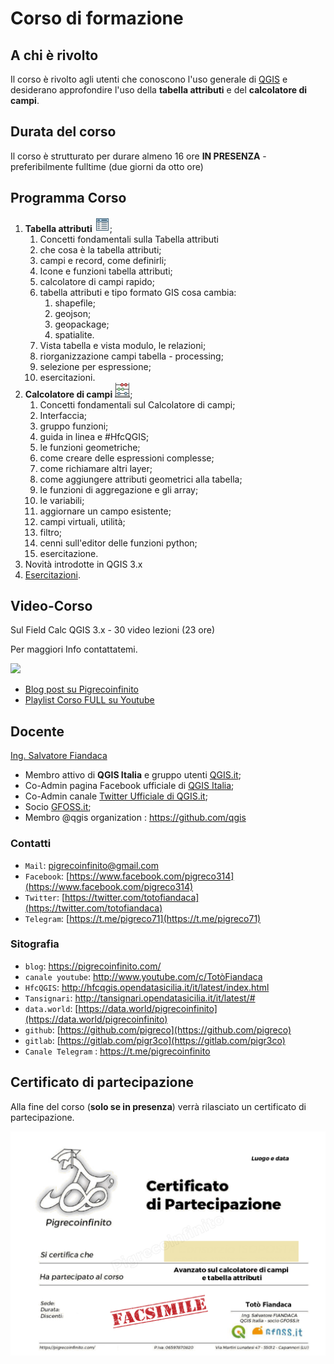 # Corso di formazione

## A chi è rivolto

Il corso è rivolto agli utenti che conoscono l'uso generale di [QGIS](https://qgis.org/it/site/) e desiderano approfondire l'uso della **tabella attributi** e del **calcolatore di campi**.

## Durata del corso

Il corso è strutturato per durare almeno 16 ore **IN PRESENZA** - preferibilmente fulltime (due giorni da otto ore)

## Programma Corso

1. **Tabella attributi** ![](../img/tabella_attributi/icon/mActionOpenTable.png);
   1. Concetti fondamentali sulla Tabella attributi
   2. che cosa è la tabella attributi;
   3. campi e record, come definirli;
   4. Icone e funzioni tabella attributi;
   5. calcolatore di campi rapido;
   6. tabella attributi e tipo formato GIS cosa cambia:
      1. shapefile;
      2. geojson;
      3. geopackage;
      4. spatialite.
   7. Vista tabella e vista modulo, le relazioni;
   8. riorganizzazione campi tabella - processing;
   9. selezione per espressione;
   10. esercitazioni.
2. **Calcolatore di campi** ![](../img/mActionCalculateField.png);
   1. Concetti fondamentali sul Calcolatore di campi;
   2. Interfaccia;
   3. gruppo funzioni;
   4. guida in linea e #HfcQGIS;
   5. le funzioni geometriche;
   6. come creare delle espressioni complesse;
   7. come richiamare altri layer;
   8. come aggiungere attributi geometrici alla tabella;
   9. le funzioni di aggregazione e gli array;
   10. le variabili;
   11. aggiornare un campo esistente;
   12. campi virtuali, utilità;
   13. filtro;
   14. cenni sull'editor delle funzioni python;
   15. esercitazione.
3.  Novità introdotte in QGIS 3.x
4.  [Esercitazioni](../esempi/lista_esempi.md).

## Video-Corso 

Sul Field Calc QGIS 3.x - 30 video lezioni (23 ore)

Per maggiori Info contattatemi.

[![](https://img.youtube.com/vi/FvLSgc8Llq0/0.jpg)](https://youtu.be/FvLSgc8Llq0 "Presentazione Corso FULL")


- [Blog post su Pigrecoinfinito](https://pigrecoinfinito.com/2021/05/21/corso-field-calc-qgis-3-v3/)
- [Playlist Corso FULL su Youtube](https://www.youtube.com/playlist?list=PLqDFjeQq7NBhCKPcP1gRbmyM0z3-Gqr5g)

## Docente 

[Ing. Salvatore Fiandaca](http://hfcqgis.opendatasicilia.it/it/latest/autore.html)

- Membro attivo di **QGIS Italia** e gruppo utenti [QGIS.it](http://qgis.it/);
- Co-Admin pagina Facebook ufficiale di [QGIS Italia](https://www.facebook.com/qgis.it/);
- Co-Admin canale [Twitter Ufficiale di QGIS.it](https://twitter.com/qgisitalia);
- Socio [GFOSS.it](http://gfoss.it/);
- Membro @qgis organization : <https://github.com/qgis>

### Contatti

- `Mail`: pigrecoinfinito@gmail.com
- `Facebook`: [https://www.facebook.com/pigreco314](https://www.facebook.com/pigreco314)
- `Twitter`: [https://twitter.com/totofiandaca](https://twitter.com/totofiandaca)
- `Telegram`: [https://t.me/pigreco71](https://t.me/pigreco71)

### Sitografia

- `blog`: <https://pigrecoinfinito.com/>
- `canale youtube`: <http://www.youtube.com/c/TotòFiandaca>
- `HfcQGIS`: <http://hfcqgis.opendatasicilia.it/it/latest/index.html>
- `Tansignari`: <http://tansignari.opendatasicilia.it/it/latest/#>
- `data.world`: [https://data.world/pigrecoinfinito](https://data.world/pigrecoinfinito)
- `github`: [https://github.com/pigreco](https://github.com/pigreco)
- `gitlab`: [https://gitlab.com/pigr3co](https://gitlab.com/pigr3co)
- `Canale Telegram` : <https://t.me/pigrecoinfinito>


  
## Certificato di partecipazione

Alla fine del corso (**solo se in presenza**) verrà rilasciato un certificato di partecipazione.

![screen](certificato_bozza_3.png)
